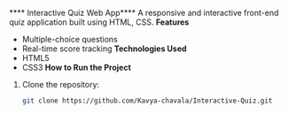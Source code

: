 **** Interactive Quiz Web App****
A responsive and interactive front-end quiz application built using HTML, CSS.
**Features**
- Multiple-choice questions
- Real-time score tracking
**Technologies Used**
- HTML5
- CSS3
**How to Run the Project**

1. Clone the repository:
   ```bash
   git clone https://github.com/Kavya-chavala/Interactive-Quiz.git